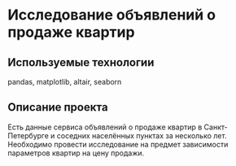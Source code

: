 # Исследование объявлений о продаже квартир

##  Используемые технологии
pandas, matplotlib, altair, seaborn

## Описание проекта
Есть данные сервиса объявлений о продаже квартир в Санкт-Петербурге и соседних населённых пунктах за несколько лет. Необходимо провести исследование на предмет зависимости параметров квартир на цену продажи.  

